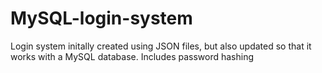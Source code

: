 # MySQL-login-system
Login system initally created using JSON files, but also updated so that it works with a MySQL database. Includes password hashing
